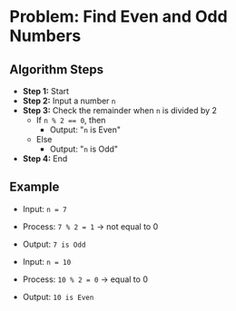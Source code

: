 # Problem: Find Even and Odd Numbers

## Algorithm Steps

- **Step 1:** Start  
- **Step 2:** Input a number `n`  
- **Step 3:** Check the remainder when `n` is divided by 2  
  - If `n % 2 == 0`, then  
    - Output: "`n` is Even"  
  - Else  
    - Output: "`n` is Odd"  
- **Step 4:** End  

## Example
- Input: `n = 7`  
- Process: `7 % 2 = 1` → not equal to 0  
- Output: `7 is Odd`

- Input: `n = 10`  
- Process: `10 % 2 = 0` → equal to 0  
- Output: `10 is Even`
